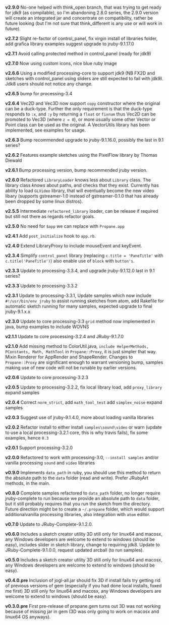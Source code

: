 **v2.9.0** No-one helped with think_open branch, that was trying to get ready for jdk9 (as compilable), so I'm abandoning 2.8.0 series, the 2.9.0 version will create an integrated jar and concentrate on compatibility, rather be future looking (but I'm not sure that think_different is any use or will work in future).

**v2.7.2** Slight re-factor of control_panel, fix virgin install of libraries folder, add grafica library examples suggest upgrade to jruby-9.1.17.0

**v2.7.1** Avoid calling protected method in control_panel (ready for jdk9)

**v2.7.0** Now using custom icons, nice blue ruby image

**v2.6.6** Using a modified processing-core to support jdk9 (NB FX2D and sketches with control_panel using sliders are still expected to fail with jdk9). Jdk8 users should not notice any change.

**v2.6.5** bump for processing-3.4

**v2.6.4** Vec2D and Vec3D now support `copy` constructor where the original can be a duck-type. Further the only requirement is that the duck-type responds to `:x`, and `:y` by returning a `float` or `fixnum` thus Vec2D can be promoted to Vec3D (where `z = 0`), or more usually some other Vector or Point class can be used as the original. A VectorUtils library has been implemented, see examples for usage.

**v2.6.3** Bump recommended upgrade to jruby-9.1.16.0, possibly the last in 9.1 series?

**v2.6.2** Features example sketches using the PixelFlow library by Thomas Diewald

**v2.6.1** Bump processing version, bump recommended jruby version.

**v2.6.0** Refactored `LibraryLoader` knows less about `Library` class.  The library class _knows_ about paths, and checks that they exist. Currently has ability to load `GLVideo` library, that will eventually become the new video libary (supports gstreamer-1.0 instead of gstreamer-0.1.0 that has already been dropped by some linux distros).

**v2.5.5** Intermediate `refactored_library` loader, can be release if required but still not there as regards refactor goals.

**v2.5.0** No need for `$app` we can replace with `Propane.app`

**v2.4.1** Add `post_initialize` hook to `app.rb`.

**v2.4.0** Extend LibraryProxy to include mouseEvent and keyEvent.

**v2.3.4** Simplify `control_panel` library (replacing `c.title = 'PaneTitle'` with `c.title('PaneTitle')`) also enable use of `block` with `button's`.

**v2.3.3** Update to processing-3.3.4, and upgrade jruby-9.1.12.0 last in 9.1 series?

**v2.3.3** Update to processing-3.3.2

**v2.3.1** Update to processing-3.3.1, Update samples which now include `#!/usr/bin/env jruby` to assist running sketches from atom, add Rakefile for automatic sketch running for many samples, expected upgrade to final jruby-9.1.x.x

**v2.3.0** Update to core processing-3.3 `grid` method now implemented in java, bump examples to include WOVNS

**v2.1.1** Update to core processing-3.2.4 and JRuby-9.1.7.0

**v2.1.0** Add missing method to ColorUtil.java, `include HelperMethods, PConstants, Math, MathTool` in `Propane::Proxy`, it is just simpler that way. Mixin Renderer for AppRender and ShapeRender. Changes to `Propane::Proxy` are significant enough to warrant versioning bump, samples making use of new code will not be runable by earlier versions.

**v2.0.6** Update to core processing-3.2.3

**v2.0.5** Update to processing-3.2.2, fix local library load, add `proxy_library` expand samples

**v2.0.4** Correct `norm_strict`, add `math_tool_test` add `simplex_noise` expand samples

**v2.0.3** Suggest use of jruby-9.1.4.0, more about loading vanilla libraries

**v2.0.2** Refactor install to either install `samples\sound\video` or warn (update to use a local processing-3.2.1 core, this is why travis fails), fix some examples, hence `0.3`

**v2.0.1** Support processing-3.2.0

**v2.0.0** Refactored to work with processing-3.0, `--install samples` and/or vanilla processing `sound` and `video` libraries

**v0.9.0** Implements `data_path` in ruby, you should use this method to return the absolute path to the `data` folder (read and write).  Prefer JRubyArt methods, in the main.

**v0.8.0** Complete samples refactored to `data_path` folder, no longer require jruby-complete to run because we provide an absolute path to `data` folder, but it still probably requires that you run the sketch from the directory. Future direction might be to create a `~/.propane` folder, which would support additionalvanilla processing libraries, also integration with `atom` editor.

**v0.7.0** Update to JRuby-Complete-9.1.2.0.

**v0.6.0** Includes a sketch creator utility 3D still only for linux64 and macosx, any Windows developers are welcome to extend to windows (should be easy), includes slider in sketch library, change to requiring jdk8. Update to JRuby-Complete-9.1.0.0, request updated arcball (to run samples).

**v0.5.0** Includes a sketch creator utility 3D still only for linux64 and macosx, any Windows developers are welcome to extend to windows (should be easy).

**v0.4.0.pre** Inclusion of jogl-all.jar should fix 3D if install fails try getting rid of previous versions of gem (especially if you had done local installs, foxed me first) 3D still only for linux64 and macosx, any Windows developers are welcome to extend to windows (should be easy).

**v0.3.0.pre** First pre-release of propane.gem turns out 3D was not working because of missing jar in gem (3D was only going to work on macosx and linux64 OS anyways).
